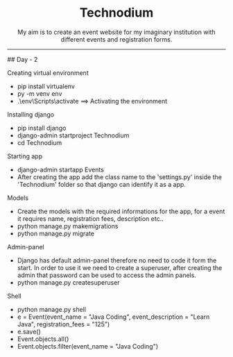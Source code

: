 <div align = "center">
  <h1>Technodium</h1>
My aim is to create an event website for my imaginary institution with different events and registration forms. 
</div>

<hr>
## Day - 2

Creating virtual environment 
* pip install virtualenv
* py -m venv env
* .\env\Scripts\activate ==> Activating the environment

Installing django 
* pip install django
* django-admin startproject Technodium
* cd Technodium

Starting app 
* django-admin startapp Events
* After creating the app add the class name to the 'settings.py' inside the 'Technodium' folder so that django can identify it as a app.

Models
* Create the models with the required informations for the app, for a event it requires name, registration fees, description etc..
* python manage.py makemigrations 
* python manage.py migrate

Admin-panel
* Django has default admin-panel therefore no need to code it form the start. In order to use it we need to create a superuser, after creating the admin that password can be used to access the admin panels.
* python manage.py createsuperuser

Shell
* python manage.py shell
* e = Event(event_name = "Java Coding", event_description = "Learn Java", registration_fees = "125")
* e.save()
* Event.objects.all()
* Event.objects.filter(event_name = "Java Coding")

